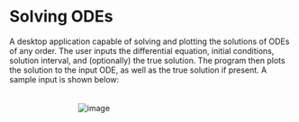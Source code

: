 # Solving ODEs
A desktop application capable of solving and plotting the solutions of ODEs of any order. The user inputs the differential equation, initial conditions, solution interval, and (optionally) the true solution. The program then plots the solution to the input ODE, as well as the true solution if present. A sample input is shown below:  
&nbsp;  
&nbsp;  
&nbsp;&nbsp;&nbsp;&nbsp;&nbsp;&nbsp;&nbsp;&nbsp;&nbsp;&nbsp;&nbsp;&nbsp;&nbsp;&nbsp;&nbsp;&nbsp;&nbsp;&nbsp;&nbsp;&nbsp;&nbsp;&nbsp;&nbsp;&nbsp;&nbsp;&nbsp;&nbsp;&nbsp;&nbsp;&nbsp;
![image](https://user-images.githubusercontent.com/101427765/217077682-15977454-43b0-45db-823e-3e3a2d28c525.png)
